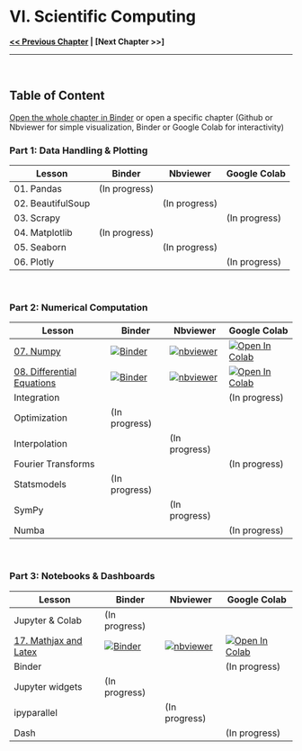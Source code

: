 # VI. Scientific Computing

**[<< Previous Chapter](../05_Python-Standard-Library)    |   [Next Chapter >>]**

<hr>
&nbsp;

## Table of Content

[Open the whole chapter in Binder](https://mybinder.org/v2/gh/adrien-perello/Computer-Science-Crash-Course/main?filepath=06_Scientific-Computing) or open a specific chapter (Github or Nbviewer for simple visualization, Binder or Google Colab for interactivity)


### Part 1: Data Handling & Plotting

| Lesson        | Binder        | Nbviewer      | Google Colab  |
| ------------- | ------------- | ------------- | ------------- |
| 01. Pandas        | (In progress) |               |               |
| 02. BeautifulSoup |               | (In progress) |               |
| 03. Scrapy        |               |               | (In progress) |
| 04. Matplotlib    | (In progress) |               |               |
| 05. Seaborn       |               | (In progress) |               |
| 06. Plotly        |               |               | (In progress) |

&nbsp;  

### Part 2: Numerical Computation

| Lesson                 | Binder        | Nbviewer      | Google Colab  |
| ---------------------- | ------------- | ------------- | ------------- |
| [07. Numpy](./02_Numerical-Computation/07_Numpy.ipynb)              | [![Binder](https://mybinder.org/badge_logo.svg)](https://mybinder.org/v2/gh/adrien-perello/Computer-Science-Crash-Course/main?filepath=06_Scientific-Computing%2F02_Numerical-Computation%2F07_Numpy.ipynb) | [![nbviewer](https://raw.githubusercontent.com/jupyter/design/master/logos/Badges/nbviewer_badge.svg)](https://nbviewer.jupyter.org/github/adrien-perello/Computer-Science-Crash-Course/blob/main/06_Scientific-Computing/02_Numerical-Computation/07_Numpy.ipynb) | [![Open In Colab](https://colab.research.google.com/assets/colab-badge.svg)](https://colab.research.google.com/github/adrien-perello/Computer-Science-Crash-Course/blob/main/06_Scientific-Computing/02_Numerical-Computation/07_Numpy.ipynb) |
| [08. Differential Equations](./02_Numerical-Computation/08_Differential-Equations.ipynb)              | [![Binder](https://mybinder.org/badge_logo.svg)](https://mybinder.org/v2/gh/adrien-perello/Computer-Science-Crash-Course/main?filepath=06_Scientific-Computing%2F02_Numerical-Computation%2F08_Differential-Equations.ipynb) | [![nbviewer](https://raw.githubusercontent.com/jupyter/design/master/logos/Badges/nbviewer_badge.svg)](https://nbviewer.jupyter.org/github/adrien-perello/Computer-Science-Crash-Course/blob/main/06_Scientific-Computing/02_Numerical-Computation/08_Differential-Equations.ipynb) | [![Open In Colab](https://colab.research.google.com/assets/colab-badge.svg)](https://colab.research.google.com/github/adrien-perello/Computer-Science-Crash-Course/blob/main/06_Scientific-Computing/02_Numerical-Computation/08_Differential-Equations.ipynb) |
| Integration            |               |               | (In progress) |
| Optimization           | (In progress) |               |               |
| Interpolation          |               | (In progress) |               |
| Fourier Transforms     |               |               | (In progress) |
| Statsmodels            | (In progress) |               |               |
| SymPy                  |               | (In progress) |               |
| Numba                  |               |               | (In progress) |

&nbsp;  

### Part 3: Notebooks & Dashboards

| Lesson          | Binder        | Nbviewer      | Google Colab  |
| --------------- | ------------- | ------------- | ------------- |
| Jupyter & Colab | (In progress) |               |               |
| [17. Mathjax and Latex](./03_Notebooks-and-Dashboards/17_Mathjax-and-Latex.ipynb)              | [![Binder](https://mybinder.org/badge_logo.svg)](https://mybinder.org/v2/gh/adrien-perello/Computer-Science-Crash-Course/main?filepath=06_Scientific-Computing%2F03_Notebooks-and-Dashboards%2F17_Mathjax-and-Latex.ipynb) | [![nbviewer](https://raw.githubusercontent.com/jupyter/design/master/logos/Badges/nbviewer_badge.svg)](https://nbviewer.jupyter.org/github/adrien-perello/Computer-Science-Crash-Course/blob/main/06_Scientific-Computing/03_Notebooks-and-Dashboards/17_Mathjax-and-Latex.ipynb) | [![Open In Colab](https://colab.research.google.com/assets/colab-badge.svg)](https://colab.research.google.com/github/adrien-perello/Computer-Science-Crash-Course/blob/main/06_Scientific-Computing/03_Notebooks-and-Dashboards/17_Mathjax-and-Latex.ipynb) |
| Binder          |               |               | (In progress) |
| Jupyter widgets | (In progress) |               |               |
| ipyparallel     |               | (In progress) |               |
| Dash            |               |               | (In progress) |
